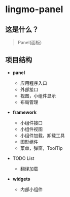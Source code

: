 # lingmo-panel

## 这是什么？
> Panel(面板)

## 项目结构

* **panel**
  * 应用程序入口
  * 外部接口 
  * 视图，小组件显示
  * 布局管理


* **framework**
  * 小组件接口
  * 小组件视图
  * 小组件加载，卸载工具
  * 图形组件
  * 菜单，弹窗，ToolTip


* TODO List
  * 翻译加载


* **widgets**
  * 内部小组件
